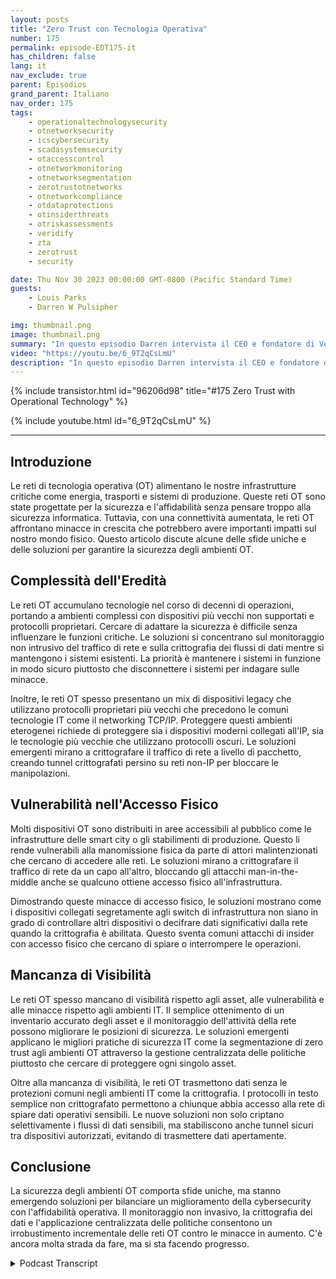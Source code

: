 ```yaml
---
layout: posts
title: "Zero Trust con Tecnologia Operativa"
number: 175
permalink: episode-EDT175-it
has_children: false
lang: it
nav_exclude: true
parent: Episódios
grand_parent: Italiano
nav_order: 175
tags:
    - operationaltechnologysecurity
    - otnetworksecurity
    - icscybersecurity
    - scadasystemsecurity
    - otaccesscontrol
    - otnetworkmonitoring
    - otnetworksegmentation
    - zerotrustotnetworks
    - otnetworkcompliance
    - otdataprotections
    - otinsiderthreats
    - otriskassessments
    - veridify
    - zta
    - zerotrust
    - security

date: Thu Nov 30 2023 00:00:00 GMT-0800 (Pacific Standard Time)
guests:
    - Louis Parks
    - Darren W Pulsipher

img: thumbnail.png
image: thumbnail.png
summary: "In questo episodio Darren intervista il CEO e fondatore di Veridify, Louis Parks. Discutono i problemi unici delle reti di tecnologia operativa che controllano le infrastrutture critiche, a causa della complessità ereditata, delle vulnerabilità di accessibilità e della mancanza di visibilità."
video: "https://youtu.be/6_9T2qCsLmU"
description: "In questo episodio Darren intervista il CEO e fondatore di Veridify, Louis Parks. Discutono i problemi unici delle reti di tecnologia operativa che controllano le infrastrutture critiche, a causa della complessità ereditata, delle vulnerabilità di accessibilità e della mancanza di visibilità."
---
```


<div>
{% include transistor.html id="96206d98" title="#175 Zero Trust with Operational Technology" %}

{% include youtube.html id="6_9T2qCsLmU" %}
</div>

---

## Introduzione

Le reti di tecnologia operativa (OT) alimentano le nostre infrastrutture critiche come energia, trasporti e sistemi di produzione. Queste reti OT sono state progettate per la sicurezza e l'affidabilità senza pensare troppo alla sicurezza informatica. Tuttavia, con una connettività aumentata, le reti OT affrontano minacce in crescita che potrebbero avere importanti impatti sul nostro mondo fisico. Questo articolo discute alcune delle sfide uniche e delle soluzioni per garantire la sicurezza degli ambienti OT.

## Complessità dell'Eredità

Le reti OT accumulano tecnologie nel corso di decenni di operazioni, portando a ambienti complessi con dispositivi più vecchi non supportati e protocolli proprietari. Cercare di adattare la sicurezza è difficile senza influenzare le funzioni critiche. Le soluzioni si concentrano sul monitoraggio non intrusivo del traffico di rete e sulla crittografia dei flussi di dati mentre si mantengono i sistemi esistenti. La priorità è mantenere i sistemi in funzione in modo sicuro piuttosto che disconnettere i sistemi per indagare sulle minacce.

Inoltre, le reti OT spesso presentano un mix di dispositivi legacy che utilizzano protocolli proprietari più vecchi che precedono le comuni tecnologie IT come il networking TCP/IP. Proteggere questi ambienti eterogenei richiede di proteggere sia i dispositivi moderni collegati all'IP, sia le tecnologie più vecchie che utilizzano protocolli oscuri. Le soluzioni emergenti mirano a crittografare il traffico di rete a livello di pacchetto, creando tunnel crittografati persino su reti non-IP per bloccare le manipolazioni.

## Vulnerabilità nell'Accesso Fisico

Molti dispositivi OT sono distribuiti in aree accessibili al pubblico come le infrastrutture delle smart city o gli stabilimenti di produzione. Questo li rende vulnerabili alla manomissione fisica da parte di attori malintenzionati che cercano di accedere alle reti. Le soluzioni mirano a crittografare il traffico di rete da un capo all'altro, bloccando gli attacchi man-in-the-middle anche se qualcuno ottiene accesso fisico all'infrastruttura.

Dimostrando queste minacce di accesso fisico, le soluzioni mostrano come i dispositivi collegati segretamente agli switch di infrastruttura non siano in grado di controllare altri dispositivi o decifrare dati significativi dalla rete quando la crittografia è abilitata. Questo sventa comuni attacchi di insider con accesso fisico che cercano di spiare o interrompere le operazioni.

## Mancanza di Visibilità

Le reti OT spesso mancano di visibilità rispetto agli asset, alle vulnerabilità e alle minacce rispetto agli ambienti IT. Il semplice ottenimento di un inventario accurato degli asset e il monitoraggio dell'attività della rete possono migliorare le posizioni di sicurezza. Le soluzioni emergenti applicano le migliori pratiche di sicurezza IT come la segmentazione di zero trust agli ambienti OT attraverso la gestione centralizzata delle politiche piuttosto che cercare di proteggere ogni singolo asset.

Oltre alla mancanza di visibilità, le reti OT trasmettono dati senza le protezioni comuni negli ambienti IT come la crittografia. I protocolli in testo semplice non crittografato permettono a chiunque abbia accesso alla rete di spiare dati operativi sensibili. Le nuove soluzioni non solo criptano selettivamente i flussi di dati sensibili, ma stabiliscono anche tunnel sicuri tra dispositivi autorizzati, evitando di trasmettere dati apertamente.

## Conclusione

La sicurezza degli ambienti OT comporta sfide uniche, ma stanno emergendo soluzioni per bilanciare un miglioramento della cybersecurity con l'affidabilità operativa. Il monitoraggio non invasivo, la crittografia dei dati e l'applicazione centralizzata delle politiche consentono un irrobustimento incrementale delle reti OT contro le minacce in aumento. C'è ancora molta strada da fare, ma si sta facendo progresso.



<details>
<summary> Podcast Transcript </summary>

<p></p>

</details>
